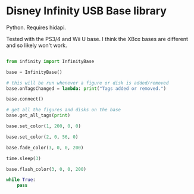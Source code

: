 Disney Infinity USB Base library 
================================

Python. Requires hidapi.

Tested with the PS3/4 and Wii U base. I think the XBox bases are different and so likely won't work.

```python

from infinity import InfinityBase

base = InfinityBase()

# this will be run whenever a figure or disk is added/removed
base.onTagsChanged = lambda: print("Tags added or removed.")

base.connect()

# get all the figures and disks on the base 
base.get_all_tags(print)

base.set_color(1, 200, 0, 0)

base.set_color(2, 0, 56, 0)

base.fade_color(3, 0, 0, 200)

time.sleep(3)

base.flash_color(3, 0, 0, 200)

while True:
    pass
    
```
